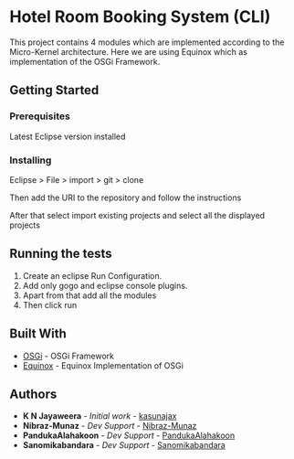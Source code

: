# Hotel Room Booking System (CLI)

This project contains 4 modules which are implemented according to the Micro-Kernel architecture. Here we are using Equinox which as implementation of the OSGi Framework.

## Getting Started

### Prerequisites

Latest Eclipse version installed

### Installing

Eclipse > File > import > git > clone

Then add the URI to the repository and follow the instructions

After that select import existing projects and select all the displayed projects

## Running the tests

1. Create an eclipse Run Configuration.
2. Add only gogo and eclipse console plugins.
3. Apart from that add all the modules
4. Then click run

## Built With

* [OSGi](https://www.osgi.org/developer/architecture/) - OSGi Framework
* [Equinox](https://www.eclipse.org/equinox/documents/) - Equinox Implementation of OSGi

## Authors

* **K N Jayaweera** - *Initial work* - [kasunajax](https://github.com/kasunajax)
* **Nibraz-Munaz** - *Dev Support* - [Nibraz-Munaz](https://github.com/Nibraz-Munaz)
* **PandukaAlahakoon** - *Dev Support* - [PandukaAlahakoon](https://github.com/PandukaAlahakoon)
* **Sanomikabandara** - *Dev Support* - [Sanomikabandara](https://github.com/Sanomikabandara)
